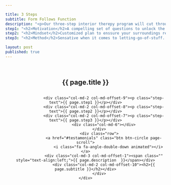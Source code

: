 ```yaml
---

title: 3 Steps
subtitle: Form Follows Function
description: "<p>Our three-step interior therepy program will cut through the clutter.</p><p>A new harmonious environment will leave you free to do more of what's important to you.</p><p>With less.</p>"
step1: "<h2>Motivation</h2>A compelling set of questions to unlock the potential for your living / workspace"
step2: "<h2>Mindset</h2>Customized plan to enssure your surroundings relate intelligently to who you are"
step3: "<h2>Method</h2>Sensative when it comes to letting-go-of-stuff.  No-nonsense getting you organized"

layout: post
published: true
---
```


<!-- Intro Header -->
<header class="intro">
	<div class="intro-body container-fluid">
				<div class="verticalbar"></div>
				<div class="row">
					<div class="dec-column">&nbsp;</div>
					<div class="col-md-2 col-md-offset-10"><h2>{{ page.title }}<h2></div>

					<div class="col-md-2 col-md-offset-9"><p class="step-text">{{ page.step1 }}</p></div>
					<div class="col-md-2 col-md-offset-8"><p class="step-text">{{ page.step2 }}</p></div>
					<div class="col-md-2 col-md-offset-7"><p class="step-text">{{ page.step3 }}</p></div>
					<div class="col-md-6"></div>
				</div>
				<div class="row">
					<a href="#testamonials" class="btn btn-circle page-scroll">
						<i class="fa fa-angle-double-down animated"></i></a>
					<div class="col-md-3 col-md-offset-1"><span class="" style="text-align:left;">{{ page.description  }}</span></div>
					<div class="col-md-2 col-md-offset-10"><h2>{{ page.subtitle }}</h2></div>
				</div>
	</div>
</header>

<!--a href="#about" class="btn btn-circle page-scroll"-->
